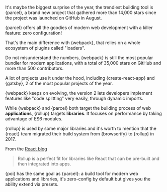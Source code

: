 It's maybe the biggest surprise of the year, the trendiest building tool is {parcel}, a brand new project that gathered more than 14,000 stars since the project was launched on GitHub in August.

{parcel} offers all the goodies of modern web development with a killer feature: zero configuration!

That's the main difference with {webpack}, that relies on a whole ecosystem of plugins called "loaders".

Do not misunderstand the numbers, {webpack} is still the most popular bundler for modern applications, with a total of 35,000 stars on GitHub and more than 500 contributors.

A lot of projects use it under the hood, including {create-react-app} and {gatsby}, 2 of the most popular projects of the year.

{webpack} keeps on evolving, the version 2 lets developers implement features like "code splitting" very easily, through dynamic imports.

While {webpack} and {parcel} both target the building process of web **applications**, {rollup} targets **libraries**. It focuses on performance by taking advantage of ES6 modules.

{rollup} is used by some major libraries and it's worth to mention that the {react} team migrated their build system from {browserify} to {rollup} in 2017.

From the [React blog](https://reactjs.org/blog/2017/12/15/improving-the-repository-infrastructure.html)

> Rollup is a perfect fit for libraries like React that can be pre-built and then integrated into apps.

{poi} has the same goal as {parcel}: a build tool for modern web applications and libraries, it's zero-config by default but gives you the ability extend via presets.